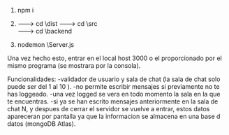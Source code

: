 1. npm i 


2.  --->  cd \dist 
        --->  cd \src   
            ---> cd \backend


3. nodemon \Server.js

Una vez hecho esto, entrar en el local host 3000 o el proporcionado por el mismo programa (se mostrara por la consola).

Funcionalidades: 
    -validador de usuario y sala de chat (la sala de chat solo   puede ser del 1 al 10 ).
    -no permite escribir mensajes si previamente no te has loggeado.
    -una vez logged se vera en todo momento la sala en la que te encuentras.
    -si ya se han escrito mensajes anteriormente en la sala de chat N, y despues de cerrar el servidor se vuelve a entrar, estos datos apareceran por pantalla ya que la informacion se almacena en una base d datos (mongoDB Atlas).